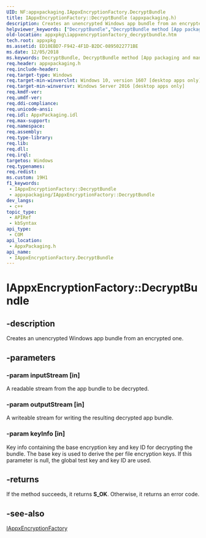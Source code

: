 ```yaml
---
UID: NF:appxpackaging.IAppxEncryptionFactory.DecryptBundle
title: IAppxEncryptionFactory::DecryptBundle (appxpackaging.h)
description: Creates an unencrypted Windows app bundle from an encrypted one.
helpviewer_keywords: ["DecryptBundle","DecryptBundle method [App packaging and management]","DecryptBundle method [App packaging and management]","IAppxEncryptionFactory interface","IAppxEncryptionFactory interface [App packaging and management]","DecryptBundle method","IAppxEncryptionFactory.DecryptBundle","IAppxEncryptionFactory::DecryptBundle","appxpackaging/IAppxEncryptionFactory::DecryptBundle","appxpkg.iappxencryptionfactory_decryptbundle"]
old-location: appxpkg\iappxencryptionfactory_decryptbundle.htm
tech.root: appxpkg
ms.assetid: ED10EBD7-F942-4F1D-B2DC-0895022771BE
ms.date: 12/05/2018
ms.keywords: DecryptBundle, DecryptBundle method [App packaging and management], DecryptBundle method [App packaging and management],IAppxEncryptionFactory interface, IAppxEncryptionFactory interface [App packaging and management],DecryptBundle method, IAppxEncryptionFactory.DecryptBundle, IAppxEncryptionFactory::DecryptBundle, appxpackaging/IAppxEncryptionFactory::DecryptBundle, appxpkg.iappxencryptionfactory_decryptbundle
req.header: appxpackaging.h
req.include-header: 
req.target-type: Windows
req.target-min-winverclnt: Windows 10, version 1607 [desktop apps only]
req.target-min-winversvr: Windows Server 2016 [desktop apps only]
req.kmdf-ver: 
req.umdf-ver: 
req.ddi-compliance: 
req.unicode-ansi: 
req.idl: AppxPackaging.idl
req.max-support: 
req.namespace: 
req.assembly: 
req.type-library: 
req.lib: 
req.dll: 
req.irql: 
targetos: Windows
req.typenames: 
req.redist: 
ms.custom: 19H1
f1_keywords:
 - IAppxEncryptionFactory::DecryptBundle
 - appxpackaging/IAppxEncryptionFactory::DecryptBundle
dev_langs:
 - c++
topic_type:
 - APIRef
 - kbSyntax
api_type:
 - COM
api_location:
 - AppxPackaging.h
api_name:
 - IAppxEncryptionFactory.DecryptBundle
---
```


# IAppxEncryptionFactory::DecryptBundle


## -description

Creates an unencrypted Windows app bundle from an encrypted one.

## -parameters

### -param inputStream [in]

A readable stream from the app bundle to be decrypted.

### -param outputStream [in]

A writeable stream for writing the resulting decrypted app bundle.

### -param keyInfo [in]

Key info containing the base encryption key and key ID for decrypting the bundle. The base key is used to derive the per file encryption keys. If this parameter is null, the global test key and key ID are used.

## -returns

If the method succeeds, it returns <b>S_OK</b>. Otherwise, it returns an error code.

## -see-also

<a href="https://docs.microsoft.com/windows/desktop/api/appxpackaging/nn-appxpackaging-iappxencryptionfactory">IAppxEncryptionFactory</a>

